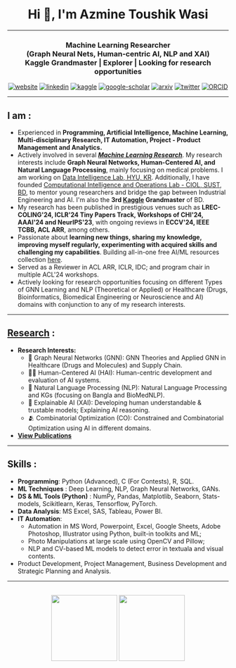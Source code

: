 <h1 align="center">Hi 👋, I'm Azmine Toushik Wasi</h1>

---
<h3 align="center">
Machine Learning Researcher</br> 
 (Graph Neural Nets, Human-centric AI, NLP and XAI) </br> 
Kaggle Grandmaster | Explorer | Looking for research opportunities
</h3>

<div align=center>
  
 [![website](https://img.shields.io/badge/-Website-blue?style=flat-square&logo=rss&color=1f1f15)](https://azminewasi.github.io) 
 [![linkedin](https://img.shields.io/badge/LinkedIn-%320beff?style=flat-square&logo=linkedin&color=1f1f18)](https://www.linkedin.com/in/azmine-toushik-wasi/) 
 [![kaggle](https://img.shields.io/badge/Kaggle-%2320beff?style=flat-square&logo=kaggle&color=1f1f1f)](https://www.kaggle.com/azminetoushikwasi) 
 [![google-scholar](https://img.shields.io/badge/Google%20Scholar-%2320beff?style=flat-square&logo=google-scholar&color=1f1f18)](https://scholar.google.com/citations?user=X3gRvogAAAAJ&hl=en)
 [![arxiv](https://img.shields.io/badge/arXiv-%2320beff?style=flat-square&amp;logo=arxiv&amp;color=1f1f15)](https://arxiv.org/a/wasi_a_1.html")
 [![twitter](https://img.shields.io/badge/Twitter-%2320beff?style=flat-square&amp;logo=twitter&amp;color=1f1f15)](https://twitter.com/AzmineWasi)
 [![ORCID](https://img.shields.io/badge/ORCID-%2320beff?style=flat-square&amp;logo=orcid&amp;color=1f1f15)](https://orcid.org/my-orcid?orcid=0000-0001-9509-5804)
  
</div>

---
## **I am** :
- Experienced in **Programming, Artificial Intelligence, Machine Learning, Multi-disciplinary Research, IT Automation, Project - Product Management and Analytics.**
- Actively involved in several [***Machine Learning Research***](https://azminewasi.github.io/research/index.html). My research interests include **Graph Neural Networks, Human-Centered AI, and Natural Language Processing**, mainly focusing on medical problems. I am working on [Data Intelligence Lab, HYU, KR](https://dilab.hanyang.ac.kr/). Additionally, I have founded [Computational Intelligence and Operations Lab - CIOL, SUST, BD](https://ciol-sust.github.io/), to mentor young researchers and bridge the gap between Industrial Engineering and AI. I'm also the **3rd [Kaggle](https://www.kaggle.com/azminetoushikwasi/) Grandmaster** of BD.
- My research has been published in prestigious venues such as **LREC-COLING'24, ICLR'24 Tiny Papers Track, Workshops of CHI'24, AAAI'24 and NeurIPS'23**, with ongoing reviews in **ECCV'24, IEEE TCBB, ACL ARR**, among others.
- Passionate about **learning new things, sharing my knowledge, improving myself regularly, experimenting with acquired skills and challenging my capabilities**. Building all-in-one free AI/ML resources collection [here](https://github.com/azminewasi/online-ml-university).
- Served as a Reviewer in ACL ARR, ICLR, IDC; and program chair in multiple ACL'24 workshops.
- Actively looking for research opportunities focusing on different Types of GNN Learning and NLP (Theoretical or Applied) or Healthcare (Drugs, Bioinformatics, Biomedical Engineering or Neuroscience and AI) domains with conjunction to any of my research interests.

---

## [**Research**](https://azminewasi.github.io/) :
- **Research Interests:**
   - 💠 Graph Neural Networks (GNN): GNN Theories and Applied GNN in Healthcare (Drugs and Molecules) and Supply Chain.
   - 🧑‍💻 Human-Centered AI (HAI): Human-centric development and evaluation of AI systems.
   - 📝 Natural Language Processing (NLP): Natural Language Processing and KGs (focusing on Bangla and BioMedNLP).
   - 🔶 Explainable AI (XAI): Developing human understandable & trustable models; Explaining AI reasoning.
   - 🫂 Combinatorial Optimization (CO): Constrained and Combinatorial Optimization using AI in different domains.
- [**View Publications**](https://azminewasi.github.io/publications.html)
  
---

## **Skills** :
- **Programming**: Python (Advanced), C (For Contests), R, SQL.
- **ML Techniques** : Deep Learning, NLP, Graph Neural Networks, GANs.
- **DS & ML Tools (Python)** : NumPy, Pandas, Matplotlib, Seaborn, Stats-models, Scikitlearn, Keras, Tensorflow, PyTorch.
- **Data Analysis**: MS Excel, SAS, Tableau, Power BI.
- **IT Automation**: 
  - Automation in MS Word, Powerpoint, Excel, Google Sheets, Adobe Photoshop, Illustrator using Python, built-in toolkits and ML; 
  - Photo Manipulations at large scale using OpenCV and Pillow; 
  - NLP and CV-based ML models to detect error in textuala and visual contents.
- Product Development, Project Management, Business Development and Strategic Planning and Analysis.
  
---

<p align=center>
  </br>

<img src="https://github-readme-stats.vercel.app/api?username=azminewasi&theme=github_dark&show_icons=true" height="150"/>
<a href="https://github.com/azminewasi/online-ml-university"><img src="https://github-readme-stats.vercel.app/api/pin/?username=azminewasi&repo=online-ml-university&theme=github_dark&show_owner=true" height="150"/></a>

</p>
